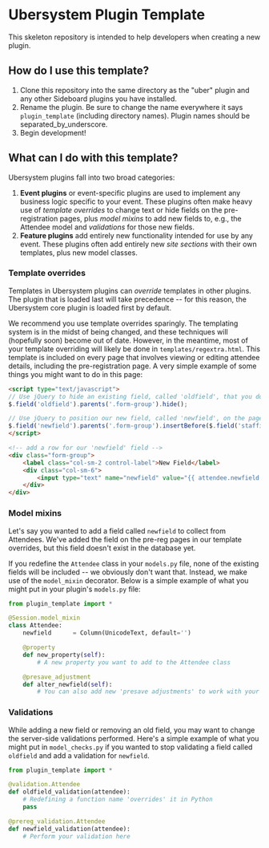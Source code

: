 # Ubersystem Plugin Template
This skeleton repository is intended to help developers when creating a new plugin.


## How do I use this template?
1. Clone this repository into the same directory as the "uber" plugin and any other Sideboard plugins you have installed.
2. Rename the plugin. Be sure to change the name everywhere it says `plugin_template` (including directory names). Plugin names should be separated_by_underscore.
3. Begin development!

## What can I do with this template?
Ubersystem plugins fall into two broad categories:
1. **Event plugins** or event-specific plugins are used to implement any business logic specific to your event. These plugins often make heavy use of _template overrides_ to change text or hide fields on the pre-registration pages, plus _model mixins_ to add new fields to, e.g., the Attendee model and _validations_ for those new fields.
2. **Feature plugins** add entirely new functionality intended for use by any event. These plugins often add entirely new _site sections_ with their own templates, plus new model classes.

### Template overrides
Templates in Ubersystem plugins can _override_ templates in other plugins. The plugin that is loaded last will take precedence -- for this reason, the Ubersystem core plugin is loaded first by default.

We recommend you use template overrides sparingly. The templating system is in the midst of being changed, and these techniques will (hopefully soon) become out of date. However, in the meantime, most of your template overriding will likely be done in `templates/regextra.html`. This template is included on every page that involves viewing or editing attendee details, including the pre-registration page. A very simple example of some things you might want to do in this page:
```html
<script type="text/javascript">
// Use jQuery to hide an existing field, called 'oldfield', that you don't want to collect data for
$.field('oldfield').parents('.form-group').hide();

// Use jQuery to position our new field, called 'newfield', on the page before our 'staffing' field
$.field('newfield').parents('.form-group').insertBefore($.field('staffing').parents('.form-group'));
</script>

<!-- add a row for our 'newfield' field -->
<div class="form-group">
    <label class="col-sm-2 control-label">New Field</label>
    <div class="col-sm-6">
        <input type="text" name="newfield" value="{{ attendee.newfield }}" class="form-control" placeholder="Placeholder text for your new field">
    </div>
</div>
```

### Model mixins
Let's say you wanted to add a field called `newfield` to collect from Attendees. We've added the field on the pre-reg pages in our template overrides, but this field doesn't exist in the database yet.

If you redefine the `Attendee` class in your `models.py` file, none of the existing fields will be included -- we obviously don't want that. Instead, we make use of the `model_mixin` decorator. Below is a simple example of what you might put in your plugin's `models.py` file:
```python
from plugin_template import *

@Session.model_mixin
class Attendee:
    newfield      = Column(UnicodeText, default='')

    @property
    def new_property(self):
        # A new property you want to add to the Attendee class

    @presave_adjustment
    def alter_newfield(self):
        # You can also add new 'presave adjustments' to work with your new field
```

### Validations
While adding a new field or removing an old field, you may want to change the server-side validations performed. Here's a simple example of what you might put in `model_checks.py` if you wanted to stop validating a field called `oldfield` and add a validation for `newfield`.
```python
from plugin_template import *

@validation.Attendee
def oldfield_validation(attendee):
    # Redefining a function name 'overrides' it in Python
    pass

@prereg_validation.Attendee
def newfield_validation(attendee):
    # Perform your validation here
```
